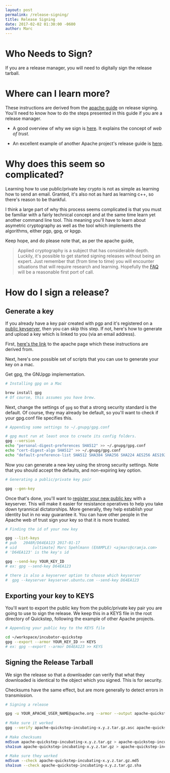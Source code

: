 ```yaml
---
layout: post
permalink: /release-signing/
title: Release Signing
date: 2017-02-02 01:30:00 -0600
author: Marc
---
```

# Who Needs to Sign?

If you are a release manager, you will need to digitally sign the release tarball.

# Where can I learn more?

These instructions are derived from the [apache guide](https://www.apache.org/dev/release-signing.html) on release signing. You'll need to know how to do the steps presented in this guide if you are a release manager. 

* A good overview of why we sign is [here](http://mirror-vm.apache.org/~henkp/trust/). It explains the concept of *web of trust*.

* An excellent example of another Apache project's release guide is [here](https://cwiki.apache.org/confluence/display/IMPALA/DRAFT%3A+How+to+Release).

# Why does this seem so complicated?

Learning how to use public/private key crypto is not as simple as learning how to send an email. Granted, it's also not as hard as learning c++, so there's reason to be thankful.

I think a large part of why this process seems complicated is that you must be familiar with a fairly technical concept and at the same time learn yet another command line tool. This meaning you'll have to learn about asymetric cryptography as well as the tool which implements the algorithms, either pgp, gpg, or kpgp.

Keep hope, and do please note that, as per the apache guide,

> Applied cryptography is a subject that has considerable depth. Luckily, it's possible to get started signing releases without being an expert. Just remember that (from time to time) you will encounter situations that will require research and learning. Hopefully the [FAQ](https://www.apache.org/dev/release-signing.html#faq) will be a reasonable first port of call.


# How do I sign a release?

## Generate a key

If you already have a key pair created with pgp and it's registered on a [public keyserver](https://keyserver.ubuntu.com), then you can skip this step. If not, here's how to generate and upload a key which is linked to you (via an email address).

First, [here's the link](https://www.apache.org/dev/openpgp.html#generate-key) to the apache page which these instructions are derived from. 

Next, here's one possible set of scripts that you can use to generate your key on a mac.

Get gpg, the GNUpgp implementation.
```sh
# Installing gpg on a Mac

brew install gpg
# Of course, this assumes you have brew.
```

Next, change the settings of `gpg` so that a strong security standard is the default. Of course, they may already be default, so you'll want to check if your gpg.conf file specifies this.

```sh
# Appending some settings to ~/.gnupg/gpg.conf

# gpg must run at least once to create its config folders.
gpg --version 
echo "personal-digest-preferences SHA512" >> ~/.gnupg/gpg.conf
echo "cert-digest-algo SHA512" >> ~/.gnupg/gpg.conf
echo "default-preference-list SHA512 SHA384 SHA256 SHA224 AES256 AES192 AES CAST5 ZLIB BZIP2 ZIP Uncompressed" >> ~/.gnupg/gpg.conf
```

Now you can generate a new key using the strong security settings. Note that you should accept the defaults, and non-expiring key option. 

``` sh
# Generating a public/private key pair

gpg --gen-key 
```

Once that's done, you'll want to [register your new public key](https://www.apache.org/dev/release-signing.html#keyserver-upload) with a keyserver. This will make it easier for resistance operatives to help you take down tyrannical dictatorships. More generally, they help establish your identity but in no way guarantee it. You can have other people in the Apache web of trust sign your key so that it is more trusted.

```sh
# Finding the id of your new key

gpg --list-keys
# pub   2048R/D64EA123 2017-01-17
# uid       [ultimate] Marc Spehlmann (EXAMPLE) <ajmarc@cramja.com>
# 'D64EA123' is the key's id

gpg --send-key YOUR_KEY_ID
# ex: gpg --send-key D64EA123

# there is also a keyserver option to choose which keyserver
#  gpg --keyserver keyserver.ubuntu.com --send-key D64EA123
```

## Exporting your key to KEYS

You'll want to export the public key from the public/private key pair you are going to use to sign the release. We keep this in a KEYS file in the root directory of Quickstep, following the example of other Apache projects.

``` sh
# Appending your public key to the KEYS file

cd ~/workspace/incubator-quickstep
gpg --export --armor YOUR_KEY_ID >> KEYS
# ex: gpg --export --armor D64EA123 >> KEYS
```

## Signing the Release Tarball

We sign the release so that a downloader can verify that what they downloaded is identical to the object which you signed. This is for security.

Checksums have the same effect, but are more generally to detect errors in transmission.

```sh
# Signing a release

gpg -u YOUR_APACHE_USER_NAME@apache.org --armor --output apache-quickstep-incubating-x.y.z.tar.gz.asc --detach-sign apache-quickstep-incubating-x.y.z.tar.gz
 
# Make sure it worked
gpg --verify apache-quickstep-incubating-x.y.z.tar.gz.asc apache-quickstep-incubating-x.y.z.tar.gz
 
# Make checksums
md5sum apache-quickstep-incubating-x.y.z.tar.gz > apache-quickstep-incubating-x.y.z.tar.gz.md5
sha1sum apache-quickstep-incubating-x.y.z.tar.gz > apache-quickstep-incubating-x.y.z.tar.gz.sha
 
# Make sure they worked
md5sum --check apache-quickstep-incubating-x.y.z.tar.gz.md5
sha1sum --check apache-quickstep-incubating-x.y.z.tar.gz.sha

```

